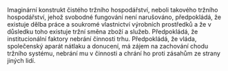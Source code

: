 <emphasis level="strong">Imaginární konstrukt čistého tržního hospodářství,<break time="0.3s"/> neboli takového tržního hospodářství,<break time="0.3s"/> jehož svobodné fungování není narušováno,</emphasis><break time="0.5s"/> <prosody rate="95%">předpokládá, že existuje dělba práce a soukromé vlastnictví výrobních prostředků<break time="0.3s"/> a že v důsledku toho existuje tržní směna zboží a služeb.</prosody><break time="0.5s"/> <emphasis level="moderate">Předpokládá, že institucionální faktory nebrání činnosti trhu.</emphasis><break time="0.5s"/> Předpokládá, že vláda, společenský aparát nátlaku a donucení,<break time="0.3s"/> má zájem na zachování chodu tržního systému,<break time="0.3s"/> nebrání mu v činnosti<break time="0.3s"/> a chrání ho proti zásahům ze strany jiných lidí. 